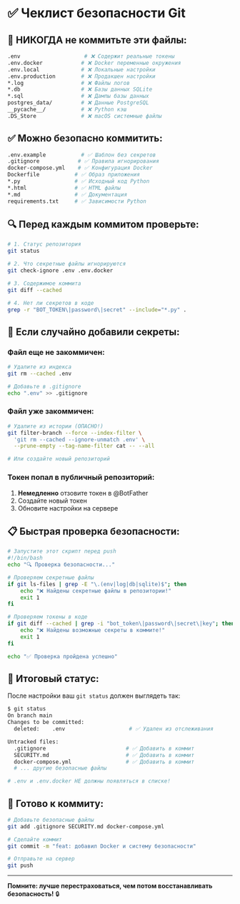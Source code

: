 # ✅ Чеклист безопасности Git

## 🚫 **НИКОГДА не коммитьте эти файлы:**

```bash
.env                    # ❌ Содержит реальные токены
.env.docker            # ❌ Docker переменные окружения  
.env.local             # ❌ Локальные настройки
.env.production        # ❌ Продакшен настройки
*.log                  # ❌ Файлы логов
*.db                   # ❌ Базы данных SQLite
*.sql                  # ❌ Дампы базы данных
postgres_data/         # ❌ Данные PostgreSQL
__pycache__/           # ❌ Python кэш
.DS_Store              # ❌ macOS системные файлы
```

## ✅ **Можно безопасно коммитить:**

```bash
.env.example           # ✅ Шаблон без секретов
.gitignore            # ✅ Правила игнорирования
docker-compose.yml    # ✅ Конфигурация Docker
Dockerfile           # ✅ Образ приложения
*.py                 # ✅ Исходный код Python
*.html               # ✅ HTML файлы
*.md                 # ✅ Документация
requirements.txt     # ✅ Зависимости Python
```

## 🔍 **Перед каждым коммитом проверьте:**

```bash
# 1. Статус репозитория
git status

# 2. Что секретные файлы игнорируются
git check-ignore .env .env.docker

# 3. Содержимое коммита
git diff --cached

# 4. Нет ли секретов в коде
grep -r "BOT_TOKEN\|password\|secret" --include="*.py" .
```

## 🚨 **Если случайно добавили секреты:**

### Файл еще не закоммичен:
```bash
# Удалите из индекса
git rm --cached .env

# Добавьте в .gitignore
echo ".env" >> .gitignore
```

### Файл уже закоммичен:
```bash
# Удалите из истории (ОПАСНО!)
git filter-branch --force --index-filter \
  'git rm --cached --ignore-unmatch .env' \
  --prune-empty --tag-name-filter cat -- --all

# Или создайте новый репозиторий
```

### Токен попал в публичный репозиторий:
1. **Немедленно** отзовите токен в @BotFather
2. Создайте новый токен
3. Обновите настройки на сервере

## 📋 **Быстрая проверка безопасности:**

```bash
# Запустите этот скрипт перед push
#!/bin/bash
echo "🔍 Проверка безопасности..."

# Проверяем секретные файлы
if git ls-files | grep -E "\.(env|log|db|sqlite)$"; then
    echo "❌ Найдены секретные файлы в репозитории!"
    exit 1
fi

# Проверяем токены в коде
if git diff --cached | grep -i "bot_token\|password\|secret\|key"; then
    echo "❌ Найдены возможные секреты в коммите!"
    exit 1
fi

echo "✅ Проверка пройдена успешно"
```

## 🎯 **Итоговый статус:**

После настройки ваш `git status` должен выглядеть так:

```bash
$ git status
On branch main
Changes to be committed:
  deleted:    .env                    # ✅ Удален из отслеживания

Untracked files:
  .gitignore                         # ✅ Добавить в коммит
  SECURITY.md                        # ✅ Добавить в коммит
  docker-compose.yml                 # ✅ Добавить в коммит
  # ... другие безопасные файлы

# .env и .env.docker НЕ должны появляться в списке!
```

## 🚀 **Готово к коммиту:**

```bash
# Добавьте безопасные файлы
git add .gitignore SECURITY.md docker-compose.yml

# Сделайте коммит
git commit -m "feat: добавил Docker и систему безопасности"

# Отправьте на сервер
git push
```

---

**Помните: лучше перестраховаться, чем потом восстанавливать безопасность!** 🔒